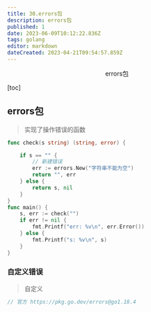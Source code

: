 ```yaml
---
title: 30.errors包
description: errors包
published: 1
date: 2023-06-09T10:12:22.836Z
tags: golang
editor: markdown
dateCreated: 2023-04-21T09:54:57.859Z
---
```


<center>errors包</center>



[toc]





## errors包

> 实现了操作错误的函数

```go
func check(s string) (string, error) {

	if s == "" {
		// 新建错误
		err := errors.New("字符串不能为空")
		return "", err
	} else {
		return s, nil
	}
}
func main() {
	s, err := check("")
	if err != nil {
		fmt.Printf("err: %v\n", err.Error())
	} else {
		fmt.Printf("s: %v\n", s)
	}
}
```



### 自定义错误

> 自定义

```go
// 官方 https://pkg.go.dev/errors@go1.18.4


```

